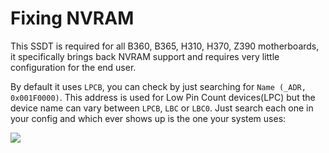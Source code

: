 # Fixing NVRAM

This SSDT is required for all B360, B365, H310, H370, Z390 motherboards, it specifically brings back NVRAM support and requires very little configuration for the end user.

By default it uses `LPCB`, you can check by just searching for `Name (_ADR, 0x001F0000)`. This address is used for Low Pin Count devices(LPC) but the device name can vary between `LPCB`, `LBC` or `LBC0`. Just search each one in your config and which ever shows up is the one your system uses:

![](https://cdn.discordapp.com/attachments/456913818467958789/670148514197667840/Screen_Shot_2020-01-23_at_11.08.30_PM.png)
